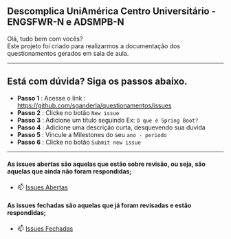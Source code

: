 ## Descomplica UniAmérica Centro Universitário - ENGSFWR-N e ADSMPB-N

Olá, tudo bem com vocês?  
Este projeto foi criado para realizarmos a documentação dos questionamentos gerados em sala de aula.  

----------------------------------------------------

## Está com dúvida? Siga os passos abaixo.

* **Passo 1** : Acesse o link : https://github.com/sganderla/questionamentos/issues
* **Passo 2** : Clicke no botão `New issue`
* **Passo 3** : Adicione um titulo seguindo  Ex: `O que é Spring Boot?`
* **Passo 4** : Adicione uma descrição curta, desquevendo sua duvida
* **Passo 5** : Vincule a Milestones do seu `ano - periodo` 
* **Passo 6** : Clicke no botão `Submit new issue`

----------------------------------------------------

#### As issues abertas são aquelas que estão sobre revisão, ou seja, são aquelas que ainda não foram respondidas;

- 📫 [Issues Abertas](https://github.com/sganderla/questionamentos/issues)

#### As issues fechadas são aquelas que já foram revisadas e estão respondidas;

- 📫 [Issues Fechadas](https://github.com/sganderla/questionamentos/issues?q=is%3Aissue+is%3Aclosed)
